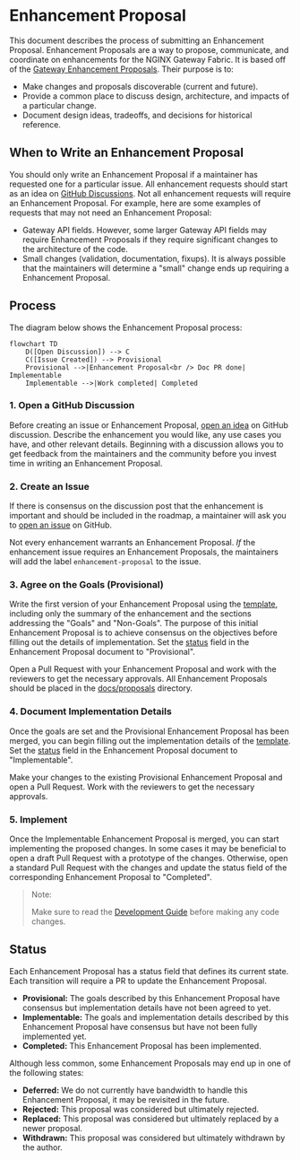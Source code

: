 # Enhancement Proposal

This document describes the process of submitting an Enhancement Proposal. Enhancement Proposals are a way to propose,
communicate, and coordinate on enhancements for the NGINX Gateway Fabric. It is based off of
the [Gateway Enhancement Proposals][gep]. Their purpose is to:

- Make changes and proposals discoverable (current and future).
- Provide a common place to discuss design, architecture, and impacts of a particular change.
- Document design ideas, tradeoffs, and decisions for historical reference.

[gep]: https://github.com/kubernetes-sigs/gateway-api/blob/c8b54a05c850cd717eb852c4874c6c89d02a5ef8/geps/overview.md

## When to Write an Enhancement Proposal

You should only write an Enhancement Proposal if a maintainer has requested one for a particular issue. All enhancement
requests should start as an idea on [GitHub Discussions][discussion]. Not all enhancement requests will require an
Enhancement Proposal. For example, here are some examples of requests that may not need an Enhancement Proposal:

- Gateway API fields. However, some larger Gateway API fields may require Enhancement Proposals if they require
  significant changes to the architecture of the code.
- Small changes (validation, documentation, fixups). It is always possible that the maintainers will determine a "small"
  change ends up requiring a Enhancement Proposal.

[discussion]: https://github.com/nginx/nginx-gateway-fabric/discussions

## Process

The diagram below shows the Enhancement Proposal process:

```mermaid
flowchart TD
    D([Open Discussion]) --> C
    C([Issue Created]) --> Provisional
    Provisional -->|Enhancement Proposal<br /> Doc PR done| Implementable
    Implementable -->|Work completed| Completed
```

### 1. Open a GitHub Discussion

Before creating an issue or Enhancement Proposal, [open an idea][idea] on GitHub discussion. Describe the enhancement
you would like, any use cases you have, and other relevant details. Beginning with a discussion allows you to get
feedback from the maintainers and the community before you invest time in writing an Enhancement Proposal.

[idea]: https://github.com/nginx/nginx-gateway-fabric/discussions/new?category=ideas

### 2. Create an Issue

If there is consensus on the discussion post that the enhancement is important and should be included in the roadmap, a
maintainer will ask you to [open an issue][issue] on GitHub.

Not every enhancement warrants an Enhancement Proposal. _If_ the enhancement issue requires an Enhancement Proposals,
the maintainers will add the label `enhancement-proposal` to the issue.

[issue]: https://github.com/nginx/nginx-gateway-fabric/issues/new?assignees=&labels=proposal&projects=&template=enhancement.md&title=

### 3. Agree on the Goals (Provisional)

Write the first version of your Enhancement Proposal using the [template](/docs/proposals/template.md), including only
the summary of the enhancement and the sections addressing the "Goals" and "Non-Goals". The purpose of this initial
Enhancement Proposal is to achieve consensus on the objectives before filling out the details of implementation. Set the
[status](#status) field in the Enhancement Proposal document to "Provisional".

Open a Pull Request with your Enhancement Proposal and work with the reviewers to get the necessary approvals. All
Enhancement Proposals should be placed in the [docs/proposals](/docs/proposals) directory.

### 4. Document Implementation Details

Once the goals are set and the Provisional Enhancement Proposal has been merged, you can begin filling out the
implementation details of the [template](/docs/proposals/template.md). Set the [status](#status) field in the
Enhancement Proposal document to "Implementable".

Make your changes to the existing Provisional Enhancement Proposal and open a Pull Request. Work with the reviewers to
get the necessary approvals.

### 5. Implement

Once the Implementable Enhancement Proposal is merged, you can start implementing the proposed changes. In some cases it
may be beneficial to open a draft Pull Request with a prototype of the changes. Otherwise, open a standard Pull Request
with the changes and update the status field of the corresponding Enhancement Proposal to "Completed".

> Note:
>
> Make sure to read the [Development Guide](https://github.com/nginx/nginx-gateway-fabric/blob/main/CONTRIBUTING.md#development-guide)
> before making any code changes.

## Status

Each Enhancement Proposal has a status field that defines its current state. Each transition will require a PR to update
the Enhancement Proposal.

- **Provisional:** The goals described by this Enhancement Proposal have consensus but implementation details have not
  been agreed to yet.
- **Implementable:** The goals and implementation details described by this Enhancement Proposal have consensus but have
  not been fully implemented yet.
- **Completed:** This Enhancement Proposal has been implemented.

Although less common, some Enhancement Proposals may end up in one of the following states:

- **Deferred:** We do not currently have bandwidth to handle this Enhancement Proposal, it may be revisited in the
  future.
- **Rejected:** This proposal was considered but ultimately rejected.
- **Replaced:** This proposal was considered but ultimately replaced by a newer proposal.
- **Withdrawn:** This proposal was considered but ultimately withdrawn by the author.
